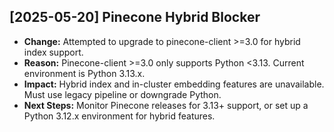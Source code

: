 ## [2025-05-20] Pinecone Hybrid Blocker
- **Change:** Attempted to upgrade to pinecone-client >=3.0 for hybrid index support.
- **Reason:** Pinecone-client >=3.0 only supports Python <3.13. Current environment is Python 3.13.x.
- **Impact:** Hybrid index and in-cluster embedding features are unavailable. Must use legacy pipeline or downgrade Python.
- **Next Steps:** Monitor Pinecone releases for 3.13+ support, or set up a Python 3.12.x environment for hybrid features. 
